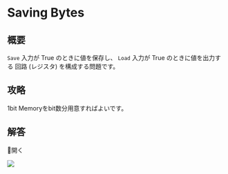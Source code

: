 # Saving Bytes

## 概要

`Save` 入力が <span class="T">True</span> のときに値を保存し、
`Load` 入力が <span class="T">True</span> のときに値を出力する
回路 (レジスタ) を構成する問題です。

## 攻略

1bit Memoryをbit数分用意すればよいです。

## 解答

<div class="spoiler-controller material-icons">&#xE5CF;開く</div>
<div class="spoiler">

![](https://gyazo.com/98459737bb6c5c22d0caa88a3b57ba23.png)

</div>